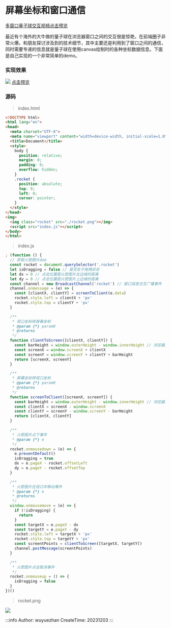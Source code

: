 # 屏幕坐标和窗口通信
[多窗口量子球交互视频点击预览](https://cdn.jsdelivr.net/gh/andy7076/static_assets/images/94_1701615577.mp4)

最近有个海外的大牛做的量子球在浏览器窗口之间的交互很是惊艳，在前端圈子非常火爆。和朋友探讨涉及到的技术细节，其中主要还是利用到了窗口之间的通信，同时需要专递的信息就是量子球在使用canvas绘制时的各种坐标数据信息。下面是自己实现的一个非常简单的demo。

### 实现效果
![](https://cdn.loom.com/sessions/thumbnails/2e0770b79f574ab09e8a38abcfab4059-with-play.gif)
[点击预览](https://www.loom.com/share/2e0770b79f574ab09e8a38abcfab4059)

### 源码
> index.html
```html
<!DOCTYPE html>
<html lang="en">
<head>
  <meta charset="UTF-8">
  <meta name="viewport" content="width=device-width, initial-scale=1.0">
  <title>Document</title>
  <style>
    body {
      position: relative;
      margin: 0;
      padding: 0;
      overflow: hidden;
    }
    .rocket {
      position: absolute;
      top: 0;
      left: 0;
      cursor: pointer;
    }
  </style>
</head>
<img>
  <img class="rocket" src="./rocket.png"></img>
  <script src="index.js"></script>
</body>
</html>
  ```
> index.js
```js
; (function () {
  // 获取火箭图片dom
  const rocket = document.querySelector('.rocket')
  let isDragging = false // 是否处于拖拽状态
  let dx = 0 // 点击位置距火箭图片左边缘的距离
  let dy = 0 // 点击位置距火箭图片上边缘的距离
  const channel = new BroadcastChannel('rocket') // 窗口信息交互广播事件
  channel.onmessage = (e) => {
    const [clientX, clientY] = screenToClient(e.data)
    rocket.style.left = clientX + 'px'
    rocket.style.top = clientY + 'px'
  }

  /**
   * 视口坐标转屏幕坐标
   * @param {*} param0 
   * @returns 
   */
  function clientToScreen([clientX, clientY]) {
    const barHeight = window.outerHeight - window.innerHeight // 浏览器工具栏高度
    const screenX = window.screenX + clientX
    const screenY = window.screenY + clientY + barHeight
    return [screenX, screenY]
  }

  /**
   * 屏幕坐标转视口坐标
   * @param {*} param0 
   * @returns 
   */
  function screenToClient([screenX, screenY]) {
    const barHeight = window.outerHeight - window.innerHeight // 浏览器工具栏高度
    const clientX = screenX - window.screenX
    const clientY = screenY - window.screenY - barHeight
    return [clientX, clientY]
  }

  /**
   * 火箭图片点下事件
   * @param {*} e 
   */
  rocket.onmousedown = (e) => {
    e.preventDefault()
    isDragging = true
    dx = e.pageX - rocket.offsetLeft
    dy = e.pageY - rocket.offsetTop
  }

  /**
   * 火箭图片在视口中移动事件
   * @param {*} e 
   * @returns 
   */
  window.onmousemove = (e) => {
    if (!isDragging) {
      return
    }
    const targetX = e.pageX - dx
    const targetY = e.pageY - dy
    rocket.style.left = targetX + 'px'
    rocket.style.top = targetY + 'px'
    const screentPoints = clientToScreen([targetX, targetY])
    channel.postMessage(screentPoints)
  }

  /**
   * 火箭图片点击取消事件
   */
  rocket.onmouseup = () => {
    isDragging = false
  }
})()
```
> rocket.png

![](https://cdn.jsdelivr.net/gh/andy7076/static_assets/images/rocket.png)

:::info
Author: wuyuezhan
CreateTime: 20231203
:::